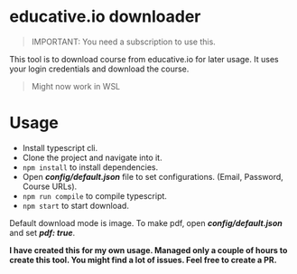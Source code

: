 # educative.io downloader

> IMPORTANT: You need a subscription to use this.

This tool is to download course from educative.io for later usage. It uses your login credentials and download the course.

> Might now work in WSL

# Usage
- Install typescript cli.
- Clone the project and navigate into it.
- `npm install` to install dependencies.
- Open ___config/default.json___ file to set configurations. (Email, Password, Course URLs).
- `npm run compile` to compile typescript.
- `npm start` to start download.

Default download mode is image. To make pdf, open ___config/default.json___ and set ___pdf: true___.

**I have created this for my own usage. Managed only a couple of hours to create this tool. You might find a lot of issues. Feel free to create a PR.**
